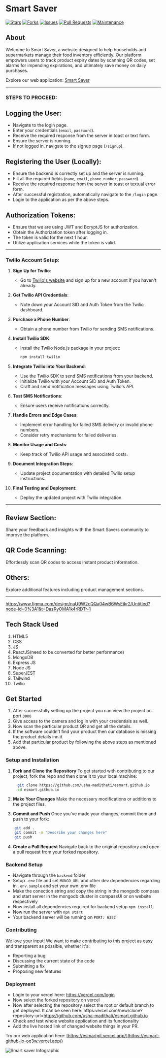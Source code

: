 # Smart Saver

[![Stars](https://img.shields.io/github/stars/usha-madithati/esmart.github.io?style=social)](https://github.com/usha-madithati/esmart.github.io/stargazers)
[![Forks](https://img.shields.io/github/forks/usha-madithati/esmart.github.io?style=social)](https://github.com/usha-madithati/esmart.github.io/network/members)
[![Issues](https://img.shields.io/github/issues/usha-madithati/esmart.github.io)](https://github.com/usha-madithati/esmart.github.io/issues)
[![Pull Requests](https://img.shields.io/github/issues-pr/usha-madithati/esmart.github.io)](https://github.com/usha-madithati/esmart.github.io/pulls)
[![Maintenance](https://img.shields.io/maintenance/yes/2024)](https://github.com/usha-madithati/esmart.github.io)

## About

Welcome to Smart Saver, a website designed to help households and supermarkets manage their food inventory efficiently. Our platform empowers users to track product expiry dates by scanning QR codes, set alarms for impending expirations, and ultimately save money on daily purchases.

Explore our web application: [Smart Saver](https://esmart-github-io.vercel.app/)

---

### STEPS TO PROCEED:

## Logging the User:
- Navigate to the login page.
- Enter your credentials (`email`, `password`).
- Receive the required response from the server in toast or text form.
- Ensure the server is running.
- If not logged in, navigate to the signup page (`/signup`).

## Registering the User (Locally):
- Ensure the backend is correctly set up and the server is running.
- Fill all the required fields (`name`, `email`, `phone number`, `password`).
- Receive the required response from the server in toast or textual error form.
- After successful registration, automatically navigate to the `/login` page.
- Login to the application as per the above steps.

## Authorization Tokens:
- Ensure that we are using JWT and BcryptJS for authorization.
- Obtain the Authorization token after logging in.
- The token is valid for the next 1 hour.
- Utilize application services while the token is valid.

---

### Twilio Account Setup:

1. **Sign Up for Twilio**:
   - Go to [Twilio's website](https://www.twilio.com/try-twilio) and sign up for a new account if you haven't already.

2. **Get Twilio API Credentials**:
   - Note down your Account SID and Auth Token from the Twilio dashboard.

3. **Purchase a Phone Number**:
   - Obtain a phone number from Twilio for sending SMS notifications.

4. **Install Twilio SDK**:
   - Install the Twilio Node.js package in your project:
     ```bash
     npm install twilio
     ```

5. **Integrate Twilio into Your Backend**:
   - Use the Twilio SDK to send SMS notifications from your backend.
   - Initialize Twilio with your Account SID and Auth Token.
   - Craft and send notification messages using Twilio's API.

6. **Test SMS Notifications**:
   - Ensure users receive notifications correctly.

7. **Handle Errors and Edge Cases**:
   - Implement error handling for failed SMS delivery or invalid phone numbers.
   - Consider retry mechanisms for failed deliveries.

8. **Monitor Usage and Costs**:
   - Keep track of Twilio API usage and associated costs.

9. **Document Integration Steps**:
   - Update project documentation with detailed Twilio setup instructions.

10. **Final Testing and Deployment**:
    - Deploy the updated project with Twilio integration.

---

## Review Section: 
Share your feedback and insights with the Smart Savers community to improve the platform.

## QR Code Scanning: 
Effortlessly scan QR codes to access instant product information.

## Others: 
Explore additional features including product management sections.

---


 https://www.figma.com/design/naU9W2cQQa04wB6WsEjkr2/Untitled?node-id=0%3A1&t=DazRyOMA1k4rRDTr-1
## Tech Stack Used

1. HTML5
2. CSS
3. JS
4. ReactJS(need to be converted for better performance)
5. MongoDB 
6. Express JS
7. Node JS
8. SuperJEST
9. Tailwind 
10. Twilio

## Get Started

1. After successfully setting up the project you can view the project on port `3000`
2. Give access to the camera and log in with your credentials as well.
3. Now scan the particular product QR and get all the details.
4. If the software couldn't find your product then our database is missing the product details inn it.
5. Add that particular product by following the above steps as mentioned above.

### Setup and Installation

1. **Fork and Clone the Repository**
   To get started with contributing to our project, fork the repo and then clone it to your local machine:
      ```bash
        git clone https://github.com/usha-madithati/esmart.github.io
        cd esmart.github.io
      ```

2. **Make Your Changes**
 Make the necessary modifications or additions to the project files.

3. **Commit and Push**
  Once you've made your changes, commit them and push to your fork:
  ```bash
      git add .
      git commit -m "Describe your changes here"
      git push
   ```

4. **Create a Pull Request**
  Navigate back to the original repository and open a pull request from your forked repository.

### Backend Setup

 - Navigate through the `backend` folder
 - Setup `.env` file and set `MONGO_URL` and other dev dependencies regarding in `.env.sample` and set your own .env file
 - Make the conection string and copy the string in the mongodb compass and start server in the mongodb cluster in compassUI or on website respectively
 -  Now install all dependencies required for backend setup `npm install`
 -  Now run the server with `npm start`
 -  Your backend server will be running on `PORT: 6352`


 ### Contributing

We love your input! We want to make contributing to this project as easy and transparent as possible, whether it's:
- Reporting a bug
- Discussing the current state of the code
- Submitting a fix
- Proposing new features

### Deployment
 - Login to your vercel here: https://vercel.com/login
 - Now select the forked repository on vercel
 - Now after selecting the repository select the root or default branch to     get  deployed.
   It can be seen here: https:vercel.com/new/clone?repository-url=https://github.com/usha-madithati/esmart.github.io
 - Check and test whole website application and its functionality
 - Add the live hosted link of changed website things in your PR.

Try our web application here: [https://esmartgit.vercel.app/](https://esmart-github-io-oq3w.vercel.app/)

![Smart saver Infographic](https://camo.githubusercontent.com/dd5e3080a7adc2ead8f86cbbd6577cee0a38439c0ebf195021ce41587b0a405f/68747470733a2f2f6d69726f2e6d656469756d2e636f6d2f6d61782f313430302f312a633459675258595161794f5657785633376f757272772e706e67)

